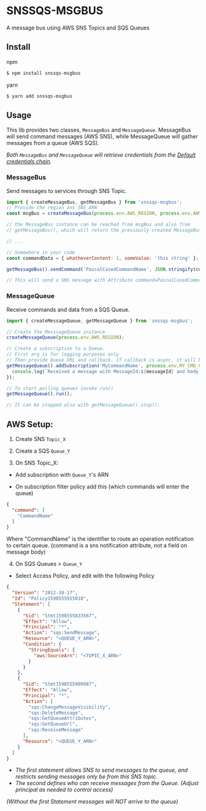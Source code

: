 # SNSSQS-MSGBUS

A message bus using AWS SNS Topics and SQS Queues

## Install

npm
```bash
$ npm install snssqs-msgbus
```

yarn
```bash
$ yarn add snssqs-msgbus
```

## Usage

This lib provides two classes, `MessageBus` and `MessageQueue`. MessageBus will send command messages (AWS SNS), while
MessageQueue will gather messages from a queue (AWS SQS).

_Both `MessageBus` and `MessageQueue` will retrieve credentials from the [Default credentials chain](https://docs.aws.amazon.com/sdk-for-javascript/v2/developer-guide/setting-credentials-node.html)._


### MessageBus

Send messages to services through SNS Topic.

```javascript
import { createMessageBus, getMessageBus } from 'snssqs-msgbus';
// Provide the region ans SNS ARN
const msgBus = createMessageBus(process.env.AWS_REGION, process.env.AWS_SNS_ARN);

// the MessageBus instance can be reached from msgBus and also from
// getMessageBus(), which will return the previously created MessageBus instance.

// ...

// Somewhere in your code
const commandData = { whatheverContent: 1, someValue: 'this string' };

getMessageBus().sendCommand('PascalCasedCommandName', JSON.stringify(commandData));

// This will send a SNS message with Attribute command=PascalCasedCommandName and MessageBody=commandData
```

### MessageQueue

Receive commands and data from a SQS Queue.

```javascript
import { createMessageQueue, getMessageQueue } from 'snssqs-msgbus';

// Create the MesssageQueue instance
createMessageQueue(process.env.AWS_REGION);

// Create a subscription to a Queue.
// First arg is for logging purposes only
// Then provide Queue URL and callback. If callback is async, it will be awaited.
getMessageQueue().addSubscription('MyCommandName', process.env.MY_CMD_QUEUE_URL, (messageId, messageBody) => {
  console.log(`Received a message with MessageId:${messageId} and body: ${messageBody}`);
});

// To start polling queues invoke run()
getMessageQueue().run();

// It can be stopped also with getMessageQueue().stop();
```


## AWS Setup:

1) Create SNS `Topic_X`
2) Create a SQS `Queue_Y`

3) On SNS Topic_X:

* Add subscription with `Queue_Y`'s ARN

* On subscription filter policy add this (which commands will enter the queue)

```json
{
  "command": [
    "CommandName"
  ]
}
```
Where "CommandName" is the identifier to route an operation notification to certain queue.
(command is a sns notification attribute, not a field on message body)

4) On SQS Queues > `Queue_Y`


* Select Access Policy, and edit with the following Policy

```json
{
  "Version": "2012-10-17",
  "Id": "Policy1598555915018",
  "Statement": [
    {
      "Sid": "Stmt1598555833567",
      "Effect": "Allow",
      "Principal": "*",
      "Action": "sqs:SendMessage",
      "Resource": "<QUEUE_Y_ARN>",
      "Condition": {
        "StringEquals": {
          "aws:SourceArn": "<TOPIC_X_ARN>"
        }
      }
    },
    {
      "Sid": "Stmt1598555909987",
      "Effect": "Allow",
      "Principal": "*",
      "Action": [
        "sqs:ChangeMessageVisibility",
        "sqs:DeleteMessage",
        "sqs:GetQueueAttributes",
        "sqs:GetQueueUrl",
        "sqs:ReceiveMessage"
      ],
      "Resource": "<QUEUE_Y_ARN>"
    }
  ]
}
```

* _The first statement allows SNS to send messages to the queue,
and restricts sending messages only be from this SNS topic._
* _The second defines who can receive messages from the Queue. (Adjust principal as needed to control access)_

_(Without the first Statement messages will NOT arrive to the queue)_

